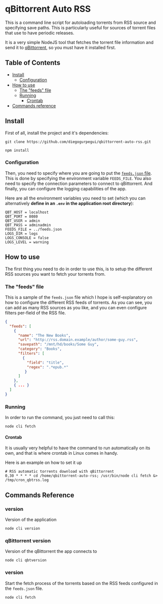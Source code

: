 # qBittorrent Auto RSS
This is a command line script for autoloading torrents from RSS source and specifying save paths.
This is particularly useful for sources of torrent files that use to have periodic releases.

It is a very simple NodeJS tool that fetches the torrent file information and send it to [qBittorrent](https://github.com/qbittorrent/qBittorrent), so you must have it installed first.

## Table of Contents
  * [Install](#install)
    * [Configuration](#configuration)
  * [How to use](#how-to-use)
    * [The "feeds" file](#the-feeds-file)
    * [Running](#running)
      * [Crontab](#crontab)
  * [Commands reference](#commands-reference)

## Install
First of all, install the project and it's dependencies:
```
git clone https://github.com/diegogurpegui/qbittorrent-auto-rss.git
```
```
npm install
```

### Configuration
Then, you need to specify where you are going to put the [`feeds.json` file](#the-feeds-file). This is done by specifying the environment variable `FEEDS_FILE`.
You also need to specify the connection parameters to connect to qBittorrent. And finally, you can configure the logging capabilities of the app.

Here are all the environment variables you need to set (which you can alternatively **define in an `.env` in the application root directory**):
```
QBT_HOST = localhost
QBT_PORT = 8080
QBT_USER = admin
QBT_PASS = adminadmin
FEEDS_FILE = ../feeds.json
LOGS_DIR = logs
LOGS_CONSOLE = false
LOGS_LEVEL = warning
```

## How to use
The first thing you need to do in order to use this, is to setup the different RSS sources you want to fetch your torrents from.

### The "feeds" file
This is a sample of the `feeds.json` file which I hope is self-explanatory on how to configure the different RSS feeds of torrents.
As you can see, you can add as many RSS sources as you like, and you can even configure filters per-field of the RSS file.

```json
{
  "feeds": [
    {
      "name": "The New Books",
      "url": "http://rss.domain.example/author/some-guy.rss",
      "savepath": "/mnt/hd/books/Some Guy",
      "category": "Books",
      "filters": [
        {
          "field": "title",
          "regex": ".*epub.*"
         }
      ]
    },
    { ... }
  ]
}
```
### Running
In order to run the command, you just need to call this:
```
node cli fetch
```

#### Crontab
It is usually very helpful to have the command to run automatically on its own, and that is where crontab in Linux comes in handy.

Here is an example on how to set it up
``` 
# RSS automatic torrents download with qBittorrent
0,30 * * * * cd /home/qbittorrent-auto-rss; /usr/bin/node cli fetch &> /tmp/cron_qbtrss.log
```

## Commands Reference

### version
Version of the application
```
node cli version
```

### qBittorrent version
Version of the qBittorrent the app connects to
```
node cli qbtversion
```

### version
Start the fetch process of the torrents based on the RSS feeds configured in the `feeds.json` file.
```
node cli fetch
```
